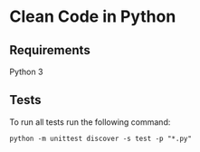 # Clean Code in Python

## Requirements

Python 3

## Tests

To run all tests run the following command:
```
python -m unittest discover -s test -p "*.py"
```

